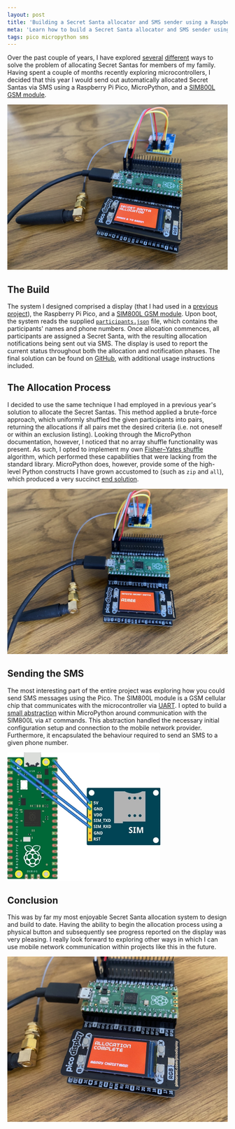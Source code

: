 ```yaml
---
layout: post
title: 'Building a Secret Santa allocator and SMS sender using a Raspberry Pi Pico/MicroPython and SIM800L module'
meta: 'Learn how to build a Secret Santa allocator and SMS sender using a Raspberry Pi Pico, MicroPython, and a SIM800L module.'
tags: pico micropython sms
---
```


Over the past couple of years, I have explored [several](https://eddmann.com/posts/allocating-secret-santas-with-a-substitution-cipher-using-clojure/) [different](https://eddmann.com/posts/allocating-and-notifying-secret-santas-via-email-using-clojure/) ways to solve the problem of allocating Secret Santas for members of my family.
Having spent a couple of months recently exploring microcontrollers, I decided that this year I would send out automatically allocated Secret Santas via SMS using a Raspberry Pi Pico, MicroPython, and a [SIM800L GSM module](https://lastminuteengineers.com/sim800l-gsm-module-arduino-tutorial/).

<!--more-->

<img src="/uploads/building-a-secret-santa-allocator-and-sms-sender-using-a-raspberry-pi-pico-micropython-and-sim800l-module/begin.jpg" />

## The Build

The system I designed comprised a display (that I had used in a [previous project](https://eddmann.com/posts/building-a-2fa-totp-generator-using-a-raspberry-pi-pico-and-micropython/)), the Raspberry Pi Pico, and a [SIM800L GSM module](https://lastminuteengineers.com/sim800l-gsm-module-arduino-tutorial/).
Upon boot, the system reads the supplied [`participants.json`](https://github.com/eddmann/pico-secret-santa/blob/main/participants.json.example) file, which contains the participants' names and phone numbers.
Once allocation commences, all participants are assigned a Secret Santa, with the resulting allocation notifications being sent out via SMS.
The display is used to report the current status throughout both the allocation and notification phases.
The final solution can be found on [GitHub](https://github.com/eddmann/pico-secret-santa), with additional usage instructions included.

## The Allocation Process

I decided to use the same technique I had employed in a previous year's solution to allocate the Secret Santas.
This method applied a brute-force approach, which uniformly shuffled the given participants into pairs, returning the allocations if all pairs met the desired criteria (i.e. not oneself or within an exclusion listing).
Looking through the MicroPython documentation, however, I noticed that no array shuffle functionality was present.
As such, I opted to implement my own [Fisher–Yates shuffle](https://en.wikipedia.org/wiki/Fisher%E2%80%93Yates_shuffle) algorithm, which performed these capabilities that were lacking from the standard library.
MicroPython does, however, provide some of the high-level Python constructs I have grown accustomed to (such as `zip` and `all`), which produced a very succinct [end solution](https://github.com/eddmann/pico-secret-santa/blob/main/allocator.py).

<img src="/uploads/building-a-secret-santa-allocator-and-sms-sender-using-a-raspberry-pi-pico-micropython-and-sim800l-module/allocation.jpg" />

## Sending the SMS

The most interesting part of the entire project was exploring how you could send SMS messages using the Pico.
The SIM800L module is a GSM cellular chip that communicates with the microcontroller via [UART](https://docs.micropython.org/en/latest/library/machine.UART.html).
I opted to build a [small abstraction](https://github.com/eddmann/pico-secret-santa/blob/main/sim800l.py) within MicroPython around communication with the SIM800L via `AT` commands.
This abstraction handled the necessary initial configuration setup and connection to the mobile network provider.
Furthermore, it encapsulated the behaviour required to send an SMS to a given phone number.

<img src="/uploads/building-a-secret-santa-allocator-and-sms-sender-using-a-raspberry-pi-pico-micropython-and-sim800l-module/breadboard.jpg" style="margin:0 auto;width:350px;" />

## Conclusion

This was by far my most enjoyable Secret Santa allocation system to design and build to date.
Having the ability to begin the allocation process using a physical button and subsequently see progress reported on the display was very pleasing.
I really look forward to exploring other ways in which I can use mobile network communication within projects like this in the future.

<img src="/uploads/building-a-secret-santa-allocator-and-sms-sender-using-a-raspberry-pi-pico-micropython-and-sim800l-module/complete.jpg" />
